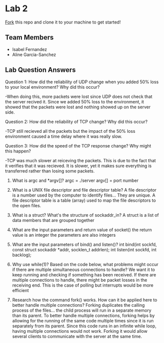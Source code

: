 # Lab 2
[Fork](https://docs.github.com/en/get-started/quickstart/fork-a-repo) this repo and clone it to your machine to get started!

## Team Members
- Isabel Fernandez
- Aline Garcia-Sanchez

## Lab Question Answers

Question 1: How did the reliability of UDP change when you added 50% loss to your local environment? Why did this occur? 

-When doing this, more packets were lost since UDP does not check that the server recived it. Since we added 50% loss to the environment, it showed that the packets were lost and nothing showed up on the server side.

Question 2: How did the reliability of TCP change? Why did this occur? 

-TCP still recieved all the packets but the impact of the 50% loss environment caused a time delay where it was really slow.

Question 3: How did the speed of the TCP response change? Why might this happen? 

-TCP was much slower at reiceving the packets. This is due to the fact that it verifies that it was recieved. It is slower, yet it makes sure everything is transferred rather than losing some packets.

1. What is argc and *argv[]?
     argc = ./server
     argv[] = port number

2. What is a UNIX file descriptor and file descriptor table?
 A file descriptor is a number used by the computer to identify files… They are unique. A file descriptor table is a table (array) used to map the file descriptors to the open files. 


3. What is a struct? What's the structure of sockaddr_in?
     A struct is a list of data members that are grouped together

4. What are the input parameters and return value of socket()
     the return value is an integer 
    the parameters are also integers
5. What are the input parameters of bind() and listen()?
     int bind(int sockfd, const struct sockaddr *addr, socklen_t addrlen);
     int listen(int sockfd, int backlog);
6.  Why use while(1)? Based on the code below, what problems might occur if there are multiple simultaneous connections to handle?
        We want it to keep running and checking if something has been received. If there are multiple connections to handle, there might be packet losses in the receiving end. This is the case of polling but interrupts would be more efficient
7. Research how the command fork() works. How can it be applied here to better handle multiple connections?
	Forking duplicates the calling process of the files… the child process will run in a separate memory than its parent. To better handle multiple connections, forking helps by allowing for the running of the same code multiple times since it is run separately from its parent. Since this code runs in an infinite while loop, having multiple connections would not work. Forking it would allow several clients to communicate with the server at the same time. 

